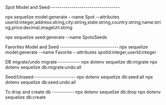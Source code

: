 

Spot Model and Seed-----------------------------------

npx sequelize model:generate --name Spot --attributes userId:integer,address:string,city:string,state:string,country:string,name:string,price:decimal,imageUrl:string


npx sequelize seed:generate --name SpotsSeeds

Favorites Model and Seed -----------------------------
npx sequelize model:generate --name Favorite --attributes spotId:integer,userId:integer



DB migrate/undo migrate -----------
npx dotenv sequelize db:migrate
npx dotenv sequelize db:migrate:undo:all


Seed/Unseed---------------------
npx dotenv sequelize db:seed:all
npx dotenv sequelize db:seed:undo:all


To drop and create db -----------
npx dotenv sequelize db:drop
npx dotenv sequelize db:create

